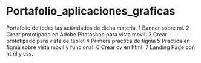 # Portafolio_aplicaciones_graficas
Portafolio de todas las actividades de dicha materia.
1 Banner sobre mi.
2 Crear prototipado en Adobe Photoshop para vista movil.
3 Crear prototipado para vista de tablet
4 Primera practica de figma
5 Practica en figma sobre vista movil y funcional.
6 Crear cv en html.
7 Landing Page con html y css.
